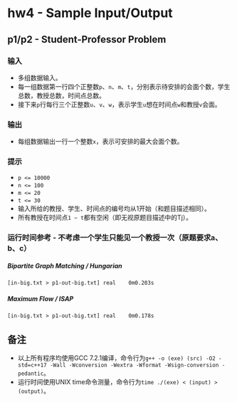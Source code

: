 hw4 - Sample Input/Output
=========================

## p1/p2 - Student-Professor Problem

### 输入
* 多组数据输入。
* 每一组数据第一行四个正整数`p`、`n`、`m`、`t`，分别表示待安排的会面个数，学生总数，教授总数，时间点总数。
* 接下来`p`行每行三个正整数`u`、`v`、`w`，表示学生`u`想在时间点`w`和教授`v`会面。

### 输出
* 每组数据输出一行一个整数`x`，表示可安排的最大会面个数。

### 提示
* `p <= 10000`
* `n <= 100`
* `m <= 20`
* `t <= 30`
* 输入所给的教授、学生、时间点的编号均从1开始（和题目描述相同）。
* 所有教授在时间点`1 ~ t`都有空闲（即无视原题目描述中的Tj）。

### 运行时间参考 - 不考虑一个学生只能见一个教授一次（原题要求a、b、c）
##### Bipartite Graph Matching / Hungarian
`[in-big.txt > p1-out-big.txt] real    0m0.203s`  
##### Maximum Flow / ISAP
`[in-big.txt > p1-out-big.txt] real    0m0.178s`  

## 备注
* 以上所有程序均使用GCC 7.2.1编译，命令行为`g++ -o (exe) (src) -O2 -std=c++17 -Wall -Wconversion -Wextra -Wformat -Wsign-conversion -pedantic`。
* 运行时间使用UNIX time命令测量，命令行为`time ./(exe) < (input) > (output)`。
